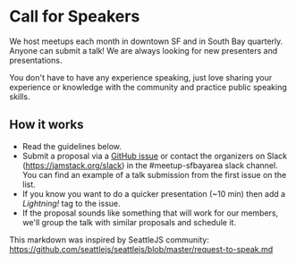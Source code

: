 # Call for Speakers

We host meetups each month in downtown SF and in South Bay quarterly. Anyone can submit a talk! We are always looking for new presenters and presentations.

You don't have to have any experience speaking, just love sharing your experience or knowledge with the community and practice public speaking skills.

## How it works

- Read the guidelines below.
- Submit a proposal via a [GitHub issue](https://github.com/JAMStackSF/JAMStackSF/issues/new) or contact the organizers on Slack (https://jamstack.org/slack) in the #meetup-sfbayarea slack channel. You can find an example of a talk submission from the first issue on the list.
- If you know you want to do a quicker presentation (~10 min) then add a _Lightning!_ tag to the issue.
- If the proposal sounds like something that will work for our members, we'll group the talk with similar proposals and schedule it.




This markdown was inspired by SeattleJS community: https://github.com/seattlejs/seattlejs/blob/master/request-to-speak.md
